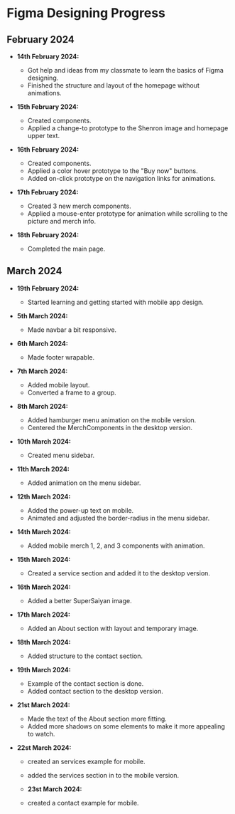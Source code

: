# Figma Designing Progress

## February 2024

- **14th February 2024:**

  - Got help and ideas from my classmate to learn the basics of Figma designing.
  - Finished the structure and layout of the homepage without animations.

- **15th February 2024:**

  - Created components.
  - Applied a change-to prototype to the Shenron image and homepage upper text.

- **16th February 2024:**

  - Created components.
  - Applied a color hover prototype to the "Buy now" buttons.
  - Added on-click prototype on the navigation links for animations.

- **17th February 2024:**

  - Created 3 new merch components.
  - Applied a mouse-enter prototype for animation while scrolling to the picture and merch info.

- **18th February 2024:**
  - Completed the main page.

## March 2024

- **19th February 2024:**

  - Started learning and getting started with mobile app design.

- **5th March 2024:**

  - Made navbar a bit responsive.

- **6th March 2024:**

  - Made footer wrapable.

- **7th March 2024:**

  - Added mobile layout.
  - Converted a frame to a group.

- **8th March 2024:**

  - Added hamburger menu animation on the mobile version.
  - Centered the MerchComponents in the desktop version.

- **10th March 2024:**

  - Created menu sidebar.

- **11th March 2024:**

  - Added animation on the menu sidebar.

- **12th March 2024:**

  - Added the power-up text on mobile.
  - Animated and adjusted the border-radius in the menu sidebar.

- **14th March 2024:**

  - Added mobile merch 1, 2, and 3 components with animation.

- **15th March 2024:**

  - Created a service section and added it to the desktop version.

- **16th March 2024:**

  - Added a better SuperSaiyan image.

- **17th March 2024:**

  - Added an About section with layout and temporary image.

- **18th March 2024:**

  - Added structure to the contact section.

- **19th March 2024:**

  - Example of the contact section is done.
  - Added contact section to the desktop version.

- **21st March 2024:**

  - Made the text of the About section more fitting.
  - Added more shadows on some elements to make it more appealing to watch.

- **22st March 2024:**

  - created an services example for mobile.
  - added the services section in to the mobile version.

  - **23st March 2024:**
  - created a contact example for mobile.
